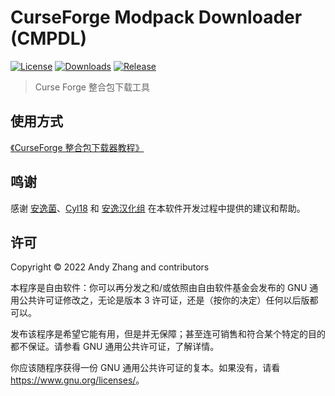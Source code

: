 # CurseForge Modpack Downloader (CMPDL)

[![License](https://shields.io/github/license/AnzhiZhang/CurseForgeModpackDownloader?label=License)](https://github.com/AnzhiZhang/CurseForgeModpackDownloader/blob/master/LICENSE)
[![Downloads](https://shields.io/github/downloads/AnzhiZhang/CurseForgeModpackDownloader/total?label=Downloads)](https://github.com/AnzhiZhang/CurseForgeModpackDownloader/releases)
[![Release](https://shields.io/github/v/release/AnzhiZhang/CurseForgeModpackDownloader?display_name=tag&include_prereleases&label=Release)](https://github.com/AnzhiZhang/CurseForgeModpackDownloader/releases/latest)

> Curse Forge 整合包下载工具

## 使用方式

[《CurseForge 整合包下载器教程》](https://blog.zhanganzhi.com/2022/06/b583a6838537/)

## 鸣谢

感谢 [安逸菌](http://anyijun.com/)、[Cyl18](https://github.com/Cyl18) 和 [安逸汉化组](https://github.com/ShaBaiTianCN) 在本软件开发过程中提供的建议和帮助。

## 许可

Copyright © 2022 Andy Zhang and contributors

本程序是自由软件：你可以再分发之和/或依照由自由软件基金会发布的 GNU 通用公共许可证修改之，无论是版本 3 许可证，还是（按你的决定）任何以后版都可以。

发布该程序是希望它能有用，但是并无保障；甚至连可销售和符合某个特定的目的都不保证。请参看 GNU 通用公共许可证，了解详情。

你应该随程序获得一份 GNU 通用公共许可证的复本。如果没有，请看 <https://www.gnu.org/licenses/>。
